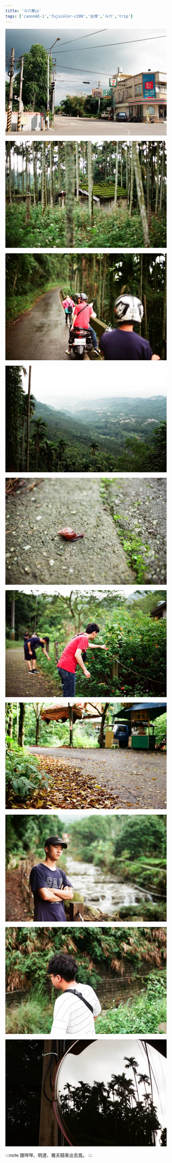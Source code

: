 ```yaml
---
title: '斗六華山'
tags: ['canonAE-1','fujicolor-c200','台灣','斗六','trip']
---
```

![img](./img/instagram_output/201906/002.webp)

![img](./img/instagram_output/201906/008.webp)

![img](./img/instagram_output/201906/009.webp)

![img](./img/instagram_output/201906/010.webp)

![img](./img/instagram_output/201906/007.webp)

![img](./img/instagram_output/201906/003.webp)

![img](./img/instagram_output/201906/005.webp)

![img](./img/instagram_output/201906/006.webp)

![img](./img/instagram_output/201906/001.webp)

![img](./img/instagram_output/201906/004.webp)

:::note 
跟咩咩、明達、雅夫騎車出去晃。
:::